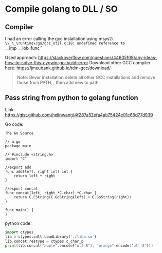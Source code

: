 # Compile golang to DLL / SO

## Compiler
I had an error calling the gcc installation using msys2:
`\\_\_\runtime\cgo/gcc_util.c:18: undefined reference to `__imp___iob_func'`

Used approach: https://stackoverflow.com/questions/44605108/any-ideas-how-to-solve-this-cygwin-go-build-error
Download other GCC compiler here: https://jmeubank.github.io/tdm-gcc/download/

> Note: Bevor installation delete all other GCC installations and remove those from PATH, , then add new to path.

## Pass string from python to golang function
Link: https://gist.github.com/helinwang/4f287a52efa4ab75424c01c65d77d939

Go code:
```golang
The Go Source

// a.go
package main

// #include <string.h>
import "C"

//export add
func add(left, right int) int {
	return left + right
}

//export concat
func concat(left, right *C.char) *C.char {
	return C.CString(C.GoString(left) + C.GoString(right))
}

func main() {
}
```

python code:
```python
import ctypes
lib = ctypes.cdll.LoadLibrary('./liba.so')
lib.concat.restype = ctypes.c_char_p
print(lib.concat("apple".encode("utf-8"), "orange".encode("utf-8")))
```